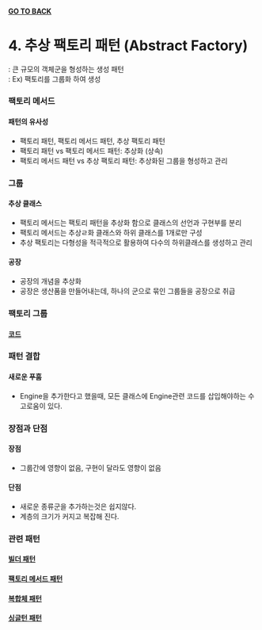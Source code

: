 #### [GO TO BACK](../README.md)

# 4. 추상 팩토리 패턴 (Abstract Factory)
: 큰 규모의 객체군을 형성하는 생성 패턴  
: Ex) 팩토리를 그룹화 하여 생성

### 팩토리 메서드
#### 패턴의 유사성
- 팩토리 패턴, 팩토리 메서드 패턴, 추상 팩토리 패턴
- 팩토리 패턴 vs 팩토리 메서드 패턴: 추상화 (상속)
- 팩토리 메서드 패턴 vs 추상 팩토리 패턴: 추상화된 그룹을 형성하고 관리 

### 그룹
#### 추상 클래스
- 팩토리 메서드는 팩토리 패턴을 추상화 함으로 클래스의 선언과 구현부를 분리
- 팩토리 메서드는 추상ㄹ화 클래스와 하위 클래스를 1개로만 구성
- 추상 팩토리는 다형성을 적극적으로 활용하여 다수의 하위클래스를 생성하고 관리
#### 공장
- 공장의 개념을 추상화
- 공장은 생산품을 만들어내는데, 하나의 군으로 묶인 그룹들을 공장으로 취급

### 팩토리 그룹
#### [코드](./Main.java)

### 패턴 결합
#### 새로운 푸훔
- Engine을 추가한다고 했을때, 모든 클래스에 Engine관련 코드를 삽입해야하는 수고로움이 있다.

### 장점과 단점
#### 장점
- 그룹간에 영향이 없음, 구현이 달라도 영향이 없음

#### 단점
- 새로운 종류군을 추가하는것은 쉽지않다.
- 계층의 크기가 커지고 복잡해 진다.

### 관련 패턴
#### [빌더 패턴](../chapter5/README.md)
#### [팩토리 메서드 패턴](../chapter3/README.md)
#### [복합체 패턴](../chapter9/README.md)
#### [싱글턴 패턴](../chapter2/README.md)
